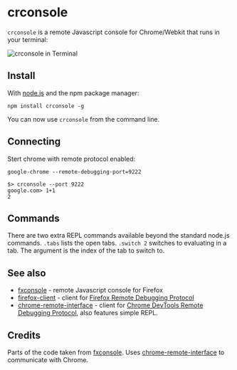 # crconsole
`crconsole` is a remote Javascript console for Chrome/Webkit that runs in your terminal:

![crconsole in Terminal](https://f.cloud.github.com/assets/173025/1191227/f5bae2f4-244b-11e3-8440-6b67fab21004.png)

## Install
With [node.js](http://nodejs.org/) and the npm package manager:

	npm install crconsole -g

You can now use `crconsole` from the command line.

## Connecting

Stert chrome with remote protocol enabled:

```
google-chrome --remote-debugging-port=9222
```


```
$> crconsole --port 9222
google.com> 1+1
2
```

## Commands

There are two extra REPL commands available beyond the standard node.js commands. `.tabs` lists the open tabs. `.switch 2` switches to evaluating in a tab. The argument is the index of the tab to switch to.

## See also

  - [fxconsole](https://github.com/harthur/fxconsole) - remote Javascript console for Firefox
  - [firefox-client](https://github.com/harthur/firefox-client) - client for [Firefox Remote Debugging Protocol](https://wiki.mozilla.org/Remote_Debugging_Protocol)
  - [chrome-remote-interface](https://github.com/cyrus-and/chrome-remote-interface) - client for [Chrome DevTools Remote Debugging Protocol](https://developers.google.com/chrome-developer-tools/docs/protocol/1.0/), also features simple REPL.

## Credits

 Parts of the code taken from [fxconsole](https://github.com/harthur/fxconsole). Uses [chrome-remote-interface](https://github.com/cyrus-and/chrome-remote-interface) to communicate with Chrome.
